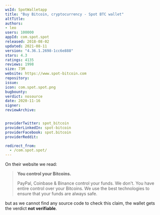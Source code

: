 ```yaml
---
wsId: SpotWalletapp
title: "Buy Bitcoin, cryptocurrency - Spot BTC wallet"
altTitle: 
authors:
- leo
users: 100000
appId: com.spot.spot
released: 2018-08-02
updated: 2021-08-11
version: "4.36.1.2698-1cc6e888"
stars: 4.3
ratings: 4135
reviews: 1998
size: 73M
website: https://www.spot-bitcoin.com
repository: 
issue: 
icon: com.spot.spot.png
bugbounty: 
verdict: nosource
date: 2020-11-16
signer: 
reviewArchive:


providerTwitter: spot_bitcoin
providerLinkedIn: spot-bitcoin
providerFacebook: spot.bitcoin
providerReddit: 

redirect_from:
  - /com.spot.spot/
---
```



On their website we read:

> **You control your Bitcoins.**
> 
> PayPal, Coinbase & Binance control your funds. We don't. You have entire
  control over your Bitcoins. We use the best technologies to ensure that your
  funds are always safe.

but as we cannot find any source code to check this claim, the wallet gets the
verdict **not verifiable**.
